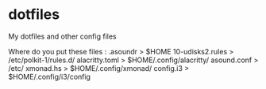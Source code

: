 # dotfiles
My dotfiles and other config files

Where do you put these files :
.asoundr > $HOME
10-udisks2.rules > /etc/polkit-1/rules.d/
alacritty.toml > $HOME/.config/alacritty/
asound.conf > /etc/
xmonad.hs > $HOME/.config/xmonad/
config.i3 > $HOME/.config/i3/config
